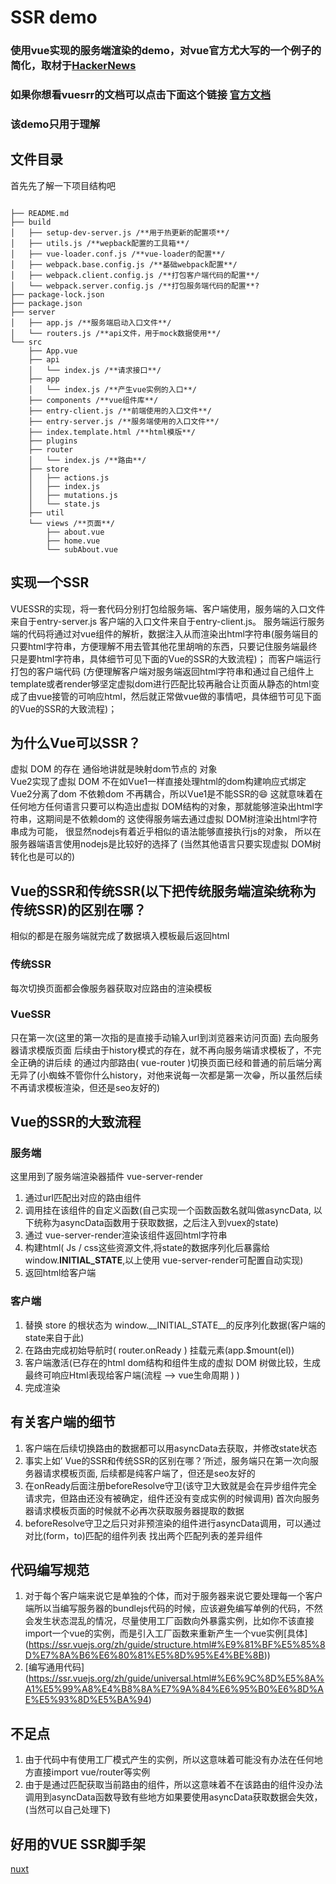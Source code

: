 # SSR demo
### 使用vue实现的服务端渲染的demo，对vue官方尤大写的一个例子的简化，取材于[HackerNews](https://cn.vuejs.org/v2/examples/hackernews.html)
### 如果你想看vuesrr的文档可以点击下面这个链接 [官方文档](https://ssr.vuejs.org/zh/#%E4%BB%80%E4%B9%88%E6%98%AF%E6%9C%8D%E5%8A%A1%E5%99%A8%E7%AB%AF%E6%B8%B2%E6%9F%93-ssr-%EF%BC%9F)
### 该demo只用于理解

## 文件目录
首先先了解一下项目结构吧

```

├── README.md
├── build
│   ├── setup-dev-server.js /**用于热更新的配置项**/
│   ├── utils.js /**wepback配置的工具箱**/
│   ├── vue-loader.conf.js /**vue-loader的配置**/
│   ├── webpack.base.config.js /**基础webpack配置**/
│   ├── webpack.client.config.js /**打包客户端代码的配置**/
│   └── webpack.server.config.js /**打包服务端代码的配置**?
├── package-lock.json
├── package.json
├── server
│   ├── app.js /**服务端启动入口文件**/
│   └── routers.js /**api文件，用于mock数据使用**/
└── src
    ├── App.vue 
    ├── api
    │   └── index.js /**请求接口**/
    ├── app
    │   └── index.js /**产生vue实例的入口**/
    ├── components /**vue组件库**/
    ├── entry-client.js /**前端使用的入口文件**/
    ├── entry-server.js /**服务端使用的入口文件**/
    ├── index.template.html /**html模版**/
    ├── plugins 
    ├── router
    │   └── index.js /**路由**/
    ├── store
    │   ├── actions.js 
    │   ├── index.js
    │   ├── mutations.js
    │   └── state.js
    ├── util
    └── views /**页面**/
        ├── about.vue
        ├── home.vue
        └── subAbout.vue
```        
## 实现一个SSR
VUESSR的实现，将一套代码分别打包给服务端、客户端使用，服务端的入口文件来自于entry-server.js
客户端的入口文件来自于entry-client.js。
服务端运行服务端的代码将通过对vue组件的解析，数据注入从而渲染出html字符串(服务端目的只要html字符串，方便理解不用去管其他花里胡哨的东西，只要记住服务端最终只是要html字符串，具体细节可见下面的Vue的SSR的大致流程)；
而客户端运行打包的客户端代码
(方便理解客户端对服务端返回html字符串和通过自己组件上template或者render够坚定虚拟dom进行匹配比较再融合让页面从静态的html变成了由vue接管的可响应html，然后就正常做vue做的事情吧，具体细节可见下面的Vue的SSR的大致流程)；

## 为什么Vue可以SSR？
虚拟 DOM 的存在
通俗地讲就是映射dom节点的 对象   
Vue2实现了虚拟 DOM 不在如Vue1一样直接处理html的dom构建响应式绑定
Vue2分离了dom 不依赖dom 不再耦合，所以Vue1是不能SSR的😄
这就意味着在任何地方任何语言只要可以构造出虚拟 DOM结构的对象，那就能够渲染出html字符串，这期间是不依赖dom的
这使得服务端去通过虚拟 DOM树渲染出html字符串成为可能，
很显然nodejs有着近乎相似的语法能够直接执行js的对象，
所以在服务器端语言使用nodejs是比较好的选择了
(当然其他语言只要实现虚拟 DOM树转化也是可以的)

## Vue的SSR和传统SSR(以下把传统服务端渲染统称为传统SSR)的区别在哪？

相似的都是在服务端就完成了数据填入模板最后返回html

### 传统SSR
每次切换页面都会像服务器获取对应路由的渲染模板

### VueSSR
只在第一次(这里的第一次指的是直接手动输入url到浏览器来访问页面)
去向服务器请求模版页面
后续由于history模式的存在，就不再向服务端请求模板了，不完全正确的讲后续
的通过内部路由( vue-router )切换页面已经和普通的前后端分离无异了(小蜘蛛不管你什么history，对他来说每一次都是第一次😁，所以虽然后续不再请求模板渲染，但还是seo友好的)

## Vue的SSR的大致流程

### 服务端
  这里用到了服务端渲染器插件  vue-server-render

1. 通过url匹配出对应的路由组件 
2. 调用挂在该组件的自定义函数(自己实现一个函数函数名就叫做asyncData, 以下统称为asyncData函数用于获取数据，之后注入到vuex的state) 
3. 通过 vue-server-render渲染该组件返回html字符串
4. 构建html( Js / css这些资源文件,将state的数据序列化后暴露给window.__INITIAL_STATE__,以上使用 vue-server-render可配置自动实现)
5. 返回html给客户端

### 客户端
1. 替换 store 的根状态为 window.__INITIAL_STATE__的反序列化数据(客户端的state来自于此) 
2. 在路由完成初始导航时( router.onReady ) 挂载元素(app.$mount(el)) 
3. 客户端激活(已存在的html dom结构和组件生成的虚拟 DOM 树做比较，生成最终可响应Html表现给客户端(流程 —> vue生命周期 ) )
4. 完成渲染

## 有关客户端的细节
1. 客户端在后续切换路由的数据都可以用asyncData去获取，并修改state状态
2. 事实上如’ Vue的SSR和传统SSR的区别在哪？’所述，服务端只在第一次向服务器请求模板页面, 后续都是纯客户端了，但还是seo友好的
3. 在onReady后面注册beforeResolve守卫(该守卫大致就是会在异步组件完全请求完，但路由还没有被确定，组件还没有变成实例的时候调用) 首次向服务器请求模板页面的时候就不必再次获取服务器提取的数据
4. beforeResolve守卫之后只对非预渲染的组件进行asyncData调用，可以通过对比(form，to)匹配的组件列表 找出两个匹配列表的差异组件

## 代码编写规范

1. 对于每个客户端来说它是单独的个体，而对于服务器来说它要处理每一个客户端所以当编写服务器的bundlejs代码的时候，应该避免编写单例的代码，不然会发生状态混乱的情况，尽量使用工厂函数向外暴露实例，比如你不该直接import一个vue的实例，而是引入工厂函数来重新产生一个vue实例[具体] (https://ssr.vuejs.org/zh/guide/structure.html#%E9%81%BF%E5%85%8D%E7%8A%B6%E6%80%81%E5%8D%95%E4%BE%8B))
2. [编写通用代码] (https://ssr.vuejs.org/zh/guide/universal.html#%E6%9C%8D%E5%8A%A1%E5%99%A8%E4%B8%8A%E7%9A%84%E6%95%B0%E6%8D%AE%E5%93%8D%E5%BA%94)

## 不足点
1. 由于代码中有使用工厂模式产生的实例，所以这意味着可能没有办法在任何地方直接import vue/router等实例
2. 由于是通过匹配获取当前路由的组件，所以这意味着不在该路由的组件没办法调用到asyncData函数导致有些地方如果要使用asyncData获取数据会失效，(当然可以自己处理下)


## 好用的VUE SSR脚手架
[nuxt](https://nuxtjs.org/)











